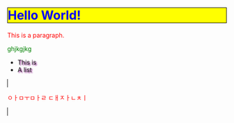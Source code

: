 <!-- CSS media query on a link element -->
<html>
<head>
<script type="text/javascript">
var img = new Image();

// 변수
// 스크롤될 이미지, 방향, 속도를 바꾸려면 변수값을 바꾼다.
icon.src= 'https://github.com/soyoartgallery/escape.com/blob/master/IMG_1380.PNG';
img.src = 'https://mdn.mozillademos.org/files/4553/Capitan_Meadows,_Yosemite_National_Park.jpg';
var CanvasXSize = 800;
var CanvasYSize = 200;
var speed = 1; // 값이 작을 수록 빨라진다
var scale = 1.05;
var y = -4.5; // 수직 옵셋

// 주요 프로그램

var dx = 10;
var iconW;
var iconH;
var imgW;
var imgH;
var x = 0;
var clearX;
var clearY;
var ctx;

img.onload = function() {
    imgW = img.width*scale;
    imgH = img.height*scale;
   // iconW = icon.width*scale;
   // iconH = icon.height*scale;
    if (imgW > CanvasXSize) { x = CanvasXSize-imgW; } // 캔버스보다 큰 이미지
    if (imgW > CanvasXSize) { clearX = imgW; } // 캔버스보다 큰 이미지
    else { clearX = CanvasXSize; }
    if (imgH > CanvasYSize) { clearY = imgH; } // 캔버스보다 큰 이미지
    else { clearY = CanvasYSize; }
    // 캔버스 요소 얻기
    ctx = document.getElementById('canvas').getContext('2d');
    // 새로 그리기 속도 설정
    return setInterval(draw, speed);
}

function draw() {
    // 캔버스를 비운다
    ctx.clearRect(0,0,clearX,clearY);
    // 이미지가 캔버스보다 작거나 같다면 (If image is <= Canvas Size)
    if (imgW <= CanvasXSize) {
        // 재설정, 처음부터 시작
        if (x > (CanvasXSize)) { x = 0; }
        // 추가 이미지 그리기
        if (x > (CanvasXSize-imgW)) { ctx.drawImage(img,x-CanvasXSize+1,y,imgW,imgH); }
    }
    // 이미지가 캔버스보다 크다면 (If image is > Canvas Size)
    else {
        // 재설정, 처음부터 시작
        if (x > (CanvasXSize)) { x = CanvasXSize-imgW; }
        // 추가 이미지 그리기
        if (x > (CanvasXSize-imgW)) { ctx.drawImage(img,x-imgW+1,y,imgW,imgH); }
    }
    // 이미지 그리기
    ctx.drawImage(img,x,y,imgW,imgH);
    //ctx.drawImage(icon,x,y,iconW,iconH);
    // 움직임 정도
    x += dx;
}
</script>
<style>
canvas { 
border: 1px solid black;
}
h1 {
  color: blue;
  background-color: yellow;
  border: 1px solid black;
}

p {
  color: red;
}

li {
  text-shadow: 2px 2px 3px purple;
}
p2 {
  color: green;
}

</style>
</head>
<body>
<h1>Hello World!</h1>

<p>This is a paragraph.</p>
<p2>ghjkgjkg</p2>

<ul>
  <li>This is</li>
  <li>A list</li>
</ul>
<canvas id="canvas" width="800" height="200">
<p>ㅇㅏㅁㅜㅁㅏㄹ ㄷㅐㅈㅏㄴㅊㅣ</p>
</canvas>
</body>
</html>
